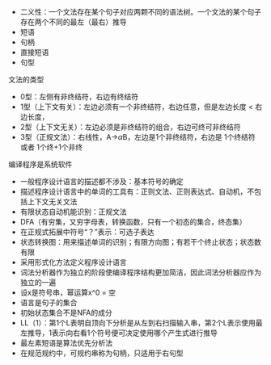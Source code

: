 
- 二义性：一个文法存在某个句子对应两颗不同的语法树。一个文法的某个句子存在两个不同的最左（最右）推导
- 短语
- 句柄
- 直接短语
- 句型


文法的类型
- 0型：左侧有非终结符，右边有终结符
- 1型（上下文有关）：左边必须有一个非终结符，右边任意，但是左边长度 < 右边长度，
- 2型（上下文无关）：左边必须是非终结符的组合，右边可终可非终结符
- 3型（正规文法）：右线性，A->$\alpha$B，左边是1个非终结符，右边是 1个终结符 或者 1个终+1个非终

编译程序是系统软件

- 一般程序设计语言的描述都不涉及：基本符号的确定
- 描述程序设计语言中的单词的工具有：正则文法、正则表达式、自动机，不包括上下文无关文法
- 有限状态自动机能识别：正规文法
- DFA（有穷集，又穷字母表，转换函数，只有一个初态的集合，终态集）
- 在正规式拓展中符号“？”表示：可选子表达
- 状态转换图：用来描述单词的识别；有限方向图；有若干个终止状态；状态数有限
- 采用形式化方法定义程序设计语言
- 词法分析器作为独立的阶段使编译程序结构更加简洁，因此词法分析器应作为独立的一遍
- 设x是符号串，幂运算x^0 = 空
- 语言是句子的集合
- 初始状态集合不是NFA的成分
- LL（1）：第1个L表明自顶向下分析是从左到右扫描输入串，第2个L表示使用最左推导，1表示向右看1个符号便可决定使用哪个产生式进行推导
- 最左素短语是算法优先分析法
- 在规范规约中，可规约串称为句柄，只适用于右句型